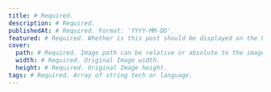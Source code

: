 ```yaml
---
title: # Required.
description: # Required.
publishedAt: # Required. Format: 'YYYY-MM-DD'.
featured: # Required. Whether is this post should be displayed on the homepage
cover:
  path: # Required. Image path can be relative or absolute to the imagekit.io
  width: # Required. Original Image width.
  height: # Required. Original Image height.
tags: # Required. Array of string tech or language.
---
```

